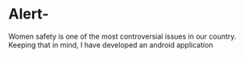 # Alert-
Women safety is one of the most controversial issues in our country. Keeping that in mind, I have developed an android application
